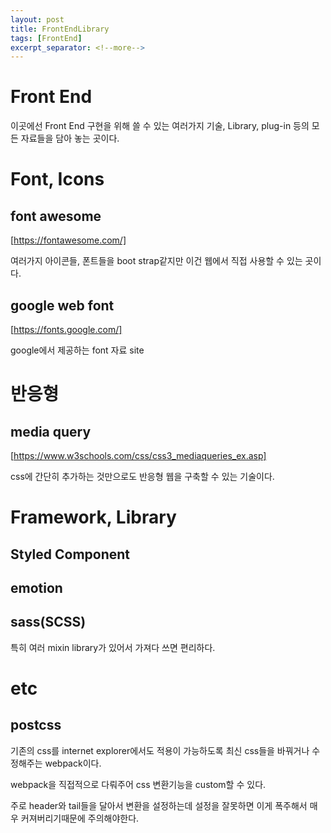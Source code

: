```yaml
---
layout: post
title: FrontEndLibrary
tags: [FrontEnd]
excerpt_separator: <!--more-->
---
```


# Front End

이곳에선 Front End 구현을 위해 쓸 수 있는 여러가지 기술, Library, plug-in 등의 모든 자료들을 담아 놓는 곳이다.

<!--more-->

# Font, Icons

## font awesome

[https://fontawesome.com/]

여러가지 아이콘들, 폰트들을 boot strap같지만 이건 웹에서 직접 사용할 수 있는 곳이다.

## google web font

[https://fonts.google.com/]

google에서 제공하는 font 자료 site

# 반응형

## media query

[https://www.w3schools.com/css/css3_mediaqueries_ex.asp]

css에 간단히 추가하는 것만으로도 반응형 웹을 구축할 수 있는 기술이다.

# Framework, Library

## Styled Component

## emotion

## sass(SCSS)

특히 여러 mixin library가 있어서 가져다 쓰면 편리하다.

# etc

## postcss

기존의 css를 internet explorer에서도 적용이 가능하도록 최신 css들을 바꿔거나 수정해주는 webpack이다.

webpack을 직접적으로 다뤄주어 css 변환기능을 custom할 수 있다.

주로 header와 tail들을 달아서 변환을 설정하는데 설정을 잘못하면 이게 폭주해서 매우 커져버리기때문에 주의해야한다.